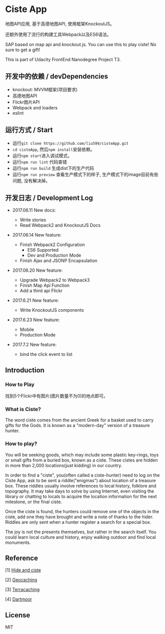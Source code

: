 # Ciste App

地图API应用, 基于高德地图API, 使用框架KnockoutJS。

还额外使用了流行的构建工具Webpack以及ES6语法。

SAP based on map api and knockout.js. You can use this to play ciste! No sure to get a gift!

This is part of Udacity FrontEnd Nanodegree Project T3.

## 开发中的依赖 / devDependencies

- knockout: MVVM框架(项目要求)
- 高德地图API
- Flickr图片API
- Webpack and loaders
- eslint

## 运行方式 / Start

- 运行`git clone https://github.com/liu599/cisteApp.git` 
- `cd cisteApp`, 然后`npm install`安装依赖。
- 运行`npm start`进入调试模式。
- 运行`npm run lint` 代码查错
- 运行`npm run build` 生成dist下的生产代码
- 运行`npm run preview` 查看生产模式下的样子, 生产模式下的image目前有些问题, 没有解决掉。


## 开发日志 / Development Log

- 2017.06.11 New docs:
  - Write stories
  - Read Webpack2 and KnockoutJS Docs
  
- 2017.06.14 New feature: 
  - Finish Webpack2 Configuration
    - ES6 Supported
    - Dev and Production Mode
  - Finish Ajax and JSONP Encapsulation
  
- 2017.06.20 New feature:
	- Upgrade Webpack2 to Webpack3
	- Finish Map Api Function
	- Add a third api Flickr

- 2017.6.21 New feature:
	- Write KnockoutJS components
	
- 2017.6.23 New feature:
  - Mobile 
  - Production Mode

- 2017.7.2 New feature:
  - bind the click event to list
  
## Introduction

### How to Play

找到5个Flickr中有图片(图片数量不为0)的地点即可。

### What is Ciste?

The word ciste comes from the ancient Greek for a basket used to carry gifts for the Gods. It is known as a "modern-day" version of a treasure hunter.

### How to play?

You will be seeking goods, which may include some plastic key-rings, toys or small gifts from a buried box, known as a ciste. These cistes are hidden in more than 2,000 locations(just kidding) in our country. 

In order to find a "ciste", you(often called a ciste-hunter) need to log on the Ciste App, ask to be sent a riddle("enigmas") about location of a treasure box. These riddles usually involve references to local history, folklore and topography. It may take days to solve by using Internet, even visiting the library or chatting to locals to acquire the location information for the next milestone, or the final ciste.

Once the ciste is found, the hunters could remove one of the objects in the ciste, add one they have brought and write a note of thanks to the hider. Riddles are only sent when a hunter register a search for a special box.

The joy is not the presents themselves, but rather in the search itself. You could learn local culture and history, enjoy walking outdoor and find local monuments. 

## Reference

[1] [Hide and ciste](http://www.telegraph.co.uk/travel/destinations/europe/france/737729/Hide-and-ciste.html)

[2] [Geocaching](https://www.geocaching.com/play)

[3] [Terracaching](http://www.terracaching.com/)

[4] [Dartmoor](http://www.dartmoorletterboxing.org/)
 
## License

MIT

